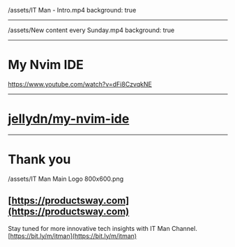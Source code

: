/assets/IT Man - Intro.mp4
background: true

---

/assets/New content every Sunday.mp4
background: true

---

# My Nvim IDE

https://www.youtube.com/watch?v=dFi8CzvqkNE

---

# [jellydn/my-nvim-ide](https://github.com/jellydn/my-nvim-ide)

---

# Thank you

/assets/IT Man Main Logo 800x600.png

## [https://productsway.com](https://productsway.com)

Stay tuned for more innovative tech insights with IT Man Channel.
[https://bit.ly/m/itman](https://bit.ly/m/itman)
